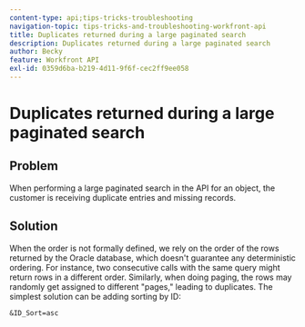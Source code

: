```yaml
---
content-type: api;tips-tricks-troubleshooting
navigation-topic: tips-tricks-and-troubleshooting-workfront-api
title: Duplicates returned during a large paginated search
description: Duplicates returned during a large paginated search
author: Becky
feature: Workfront API
exl-id: 0359d6ba-b219-4d11-9f6f-cec2ff9ee058
---
```


# Duplicates returned during a large paginated search

## Problem

When performing a large paginated search in the API for an object, the customer is receiving duplicate entries and missing records.

## Solution

When the order is not formally defined, we rely on the order of the rows returned by the Oracle database, which doesn't guarantee any deterministic ordering. For instance, two consecutive calls with the same query might return rows in a different order. Similarly, when doing paging, the rows may randomly get assigned to different "pages," leading to duplicates. The simplest solution can be adding sorting by ID:

```
&ID_Sort=asc
```

